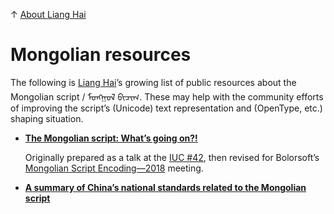 ↑ [About Liang Hai](https://lianghai.github.io)

# Mongolian resources

The following is [Liang Hai](https://lianghai.github.io)’s growing list of public resources about the Mongolian script / ᠮᠣᠩᠭᠣᠯ ᠪᠢᠴᠢᠭ. These may help with the community efforts of improving the script’s (Unicode) text representation and (OpenType, etc.) shaping situation.

- [**The Mongolian script: What’s going on?!**](files/whats-going-on-r1.pdf)

    Originally prepared as a talk at the [IUC #42](http://unicodeconference.org/presentations-42/), then revised for Bolorsoft’s [Mongolian Script Encoding—2018](https://bolorsoft.com/index.php?pageId=2&op=read&item=42) meeting.

- [**A summary of China’s national standards related to the Mongolian script**](national-standards.md)
